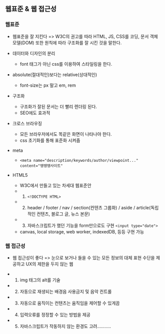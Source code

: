 ## 웹표준 & 웹 접근성


### 웹표준
- 웹표준을 잘 지킨다 => W3C의 권고를 따라 HTML, JS, CSS를 코딩, 문서 객체 모델(DOM) 또한 원칙에 
따라 구조화를 잘 시킨 것을 말한다.
- 데이터와 디자인의 분리
  - font 태그가 아닌 css를 이용하여 스타일링을 한다.
- absolute(절대적인)보다는 relative(상대적인)
  - font-size는 px 말고 em, rem
- 구조화
  - 구조화가 잘된 문서는 더 빨리 렌더링 된다.
  - SEO에도 효과적
- 크로스 브라우징
  - 모든 브라우저에서도 똑같은 화면이 나타나야 한다.
  - css 초기화를 통해 표준화 시켜줌

- meta
  - `<meta name="description/keywords/author/viewpoint..." content="땡땡땡사이트"` 

- HTML5
  - W3C에서 만들고 있는 차세대 웹표준안
  - 1) `<!DOCTYPE HTML>`
  - 2) header / footer / nav / section(컨텐츠 그룹화) / aside / article(독립적인 컨텐츠, 블로그 글, 뉴스 본문)
  - 3) 자바스크립트가 했던 기능을 form만으로도 구현 `<input type="date">`
  - canvas, local storage, web worker, indexedDB, 등등 구현 가능



### 웹 접근성
- 웹 접근성이 좋다 => 눈으로 보거나 들을 수 있는 모든 정보의 대체 표현 수단을 제공하고 UX의 제한을 두지 않는 웹

- 1) img 태그의 alt를 기술
- 2) 자동으로 재생되는 배경음 사용금지 및 음악 컨트롤
- 3) 자동으로 움직이는 컨텐츠는 움직임을 제어할 수 있게끔
- 4) 입력오류를 정정할 수 있는 방법을 제공
- 5) 자바스크립트가 작동하지 않는 환경도 고려...........
